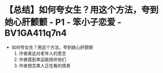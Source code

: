 # 【总结】如何夸女生？用这个方法，夸到她心肝颤颤 - P1 - 笨小子恋爱 - BV1GA411q7n4

-   如何夸女生？用这个方法，夸到她心肝颤颤
    1.  作者表达对老年人的思念
    2.  作者感到幸运能陪伴他们
    3.  作者想念某人正在看的情景